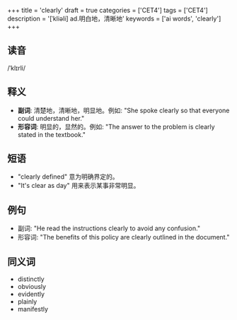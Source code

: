 +++
title = 'clearly'
draft = true
categories = ['CET4']
tags = ['CET4']
description = '[ˈkliəli] ad.明白地，清晰地'
keywords = ['ai words', 'clearly']
+++

## 读音
/ˈklɪrli/

## 释义
- **副词**: 清楚地，清晰地，明显地。例如: "She spoke clearly so that everyone could understand her."
- **形容词**: 明显的，显然的。例如: "The answer to the problem is clearly stated in the textbook."

## 短语
- "clearly defined" 意为明确界定的。
- "It's clear as day" 用来表示某事非常明显。

## 例句
- 副词: "He read the instructions clearly to avoid any confusion."
- 形容词: "The benefits of this policy are clearly outlined in the document."

## 同义词
- distinctly
- obviously
- evidently
- plainly
- manifestly
